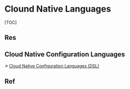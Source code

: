 # Clound Native Languages

[TOC]



## Res


## Cloud Native Configuration Languages
↗ [Cloud Native Configuration Languages (DSL)](../../../🔑%20CS_Core/👩‍💻%20Languages%20Programming/DSL(Domain%20Specific%20Languages)%20&%20GPL(General%20Purpose%20Languages)/Cloud%20Native%20Configuration%20Languages%20(DSL)/Cloud%20Native%20Configuration%20Languages%20(DSL).md)



## Ref
[云原生平台配置语言]: https://jimmysong.io/kubernetes-handbook/cloud-native/cloud-native-programming-languages.html


